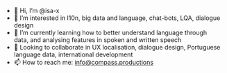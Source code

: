 - 👋 Hi, I’m @isa-x
- 👀 I’m interested in l10n, big data and language, chat-bots, LQA, dialogue design
- 🌱 I’m currently learning how to better understand language through data, and analysing features in spoken and written speech
- 💞️ Looking to collaborate in UX localisation, dialogue design, Portuguese language data, international development
- 📫 How to reach me: info@compass.productions

<!---
isa-x/isa-x is a ✨ special ✨ repository because its `README.md` (this file) appears on your GitHub profile.
You can click the Preview link to take a look at your changes.
--->
